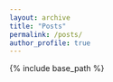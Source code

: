 ```yaml
---
layout: archive
title: "Posts"
permalink: /posts/
author_profile: true
---
```


{% include base_path %}
